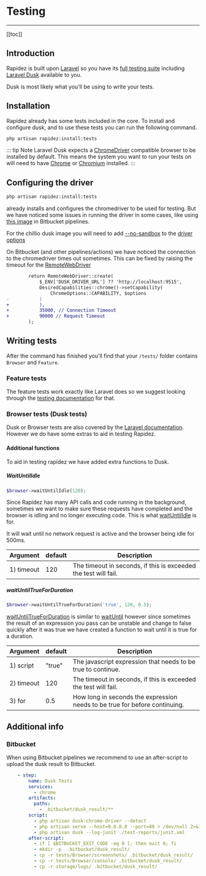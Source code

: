 # Testing

---

[[toc]]

## Introduction

Rapidez is built upon [Laravel](https://laravel.com/) so you have its [full testing suite](https://laravel.com/docs/10.x/testing) including [Laravel Dusk](https://laravel.com/docs/10.x/dusk) available to you.

Dusk is most likely what you'll be using to write your tests.

## Installation

Rapidez already has some tests included in the core. To install and configure dusk, and to use these tests you can run the following command.

```bash
php artisan rapidez:install:tests
```

::: tip Note
Laravel Dusk expects a [ChromeDriver](https://chromedriver.chromium.org/) compatible browser to be installed by default. 
This means the system you want to run your tests on will need to have [Chrome](https://www.google.com/chrome/) or [Chromium](https://www.chromium.org/Home/) installed.
:::

## Configuring the driver

```bash
php artisan rapidez:install:tests
```
already installs and configures the chromedriver to be used for testing. 
But we have noticed some issues in running the driver in some cases, like using [this image](https://github.com/chilio/laravel-dusk-ci) in Bitbucket pipelines.

For the chillio dusk image you will need to add [--no-sandbox](https://github.com/chilio/laravel-dusk-ci#usage:~:text=especially-,%2D%2Dno%2Dsandbox,-in%20%24options%20for) to the [driver options](https://github.com/laravel/dusk/blob/1cc21a38e2a291c8e070d8bc680c39402a0f03cb/stubs/DuskTestCase.stub#L37)

On Bitbucket (and other pipelines/actions) we have noticed the connection to the chromedriver times out sometimes. This can be fixed by raising the timeout for the [RemoteWebDriver](https://github.com/laravel/dusk/blob/1cc21a38e2a291c8e070d8bc680c39402a0f03cb/stubs/DuskTestCase.stub#L41)
```diff
        return RemoteWebDriver::create(
            $_ENV['DUSK_DRIVER_URL'] ?? 'http://localhost:9515',
            DesiredCapabilities::chrome()->setCapability(
                ChromeOptions::CAPABILITY, $options
-           )
+           ),
+           35000, // Connection Timeout
+           90000 // Request Timeout
        );
```

## Writing tests

After the command has finished you'll find that your `/tests/` folder contains `Browser` and `Feature`.

### Feature tests

The feature tests work exactly like Laravel does so we suggest looking through the [testing documentation](https://laravel.com/docs/10.x/testing) for that.

### Browser tests (Dusk tests)

Dusk or Browser tests are also covered by the [Laravel documentation](https://laravel.com/docs/10.x/dusk). However we do have some extras to aid in testing Rapidez.

#### Additional functions

To aid in testing rapidez we have added extra functions to Dusk.

##### WaitUntilIdle

```php
$browser->waitUntilIdle(120);
```

Since Rapidez has many API calls and code running in the background, sometimes we want to make sure these requests have completed and the browser is idling and no longer executing code. This is what [waitUntilIdle](https://github.com/rapidez/core/blob/60b9c761a6d7e7f844d854306b314b422143aae9/tests/DuskTestCaseSetup.php#L39) is for.

It will wait until no network request is active and the browser being idle for 500ms.

| Argument | default | Description |
|---|---|---|
| 1) timeout | 120 | The timeout in seconds, if this is exceeded the test will fail. |

##### waitUntilTrueForDuration

```php
$browser->waitUntilTrueForDuration('true', 120, 0.5);
```

[waitUntilTrueForDuration](https://github.com/rapidez/core/blob/60b9c761a6d7e7f844d854306b314b422143aae9/tests/DuskTestCaseSetup.php#L18) is similar to [waitUntil](https://laravel.com/docs/10.x/dusk#waiting-on-javascript-expressions) however since sometimes the result of an expression you pass can be unstable and change to false quickly after it was true we have created a function to wait until it is true for a duration.

| Argument | default | Description |
|---|---|---|
| 1) script | "true" | The javascript expression that needs to be true to continue. |
| 2) timeout | 120 | The timeout in seconds, if this is exceeded the test will fail. |
| 3) for | 0.5 | How long in seconds the expression needs to be true for before continuing. |

## Additional info

### Bitbucket

When using Bitbucket pipelines we recommend to use an after-script to upload the dusk result to Bitbucket.

```yml
    - step:
        name: Dusk Tests
        services:
          - chrome
        artifacts:
          paths:
            - .bitbucket/dusk_result/**
        script:
          - php artisan dusk:chrome-driver --detect
          - php artisan serve --host=0.0.0.0 --port=80 > /dev/null 2>&1 &
          - php artisan dusk --log-junit ./test-reports/junit.xml
        after-script:
          - if [ $BITBUCKET_EXIT_CODE -eq 0 ]; then exit 0; fi
          - mkdir -p  .bitbucket/dusk_result/
          - cp -r tests/Browser/screenshots/ .bitbucket/dusk_result/
          - cp -r tests/Browser/console/ .bitbucket/dusk_result/
          - cp -r storage/logs/ .bitbucket/dusk_result/
```
